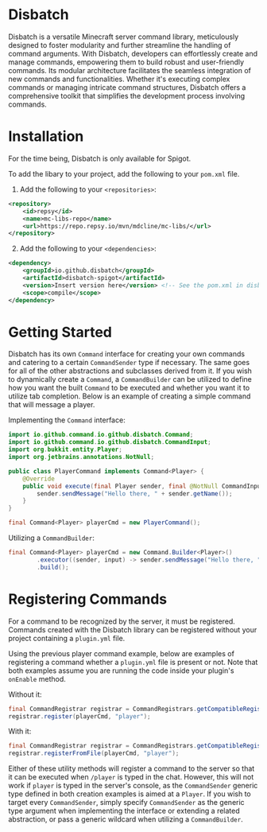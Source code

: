# Disbatch
Disbatch is a versatile Minecraft server command library, meticulously designed to foster modularity and further streamline the handling of command arguments. With Disbatch, developers can effortlessly create and manage commands, empowering them to build robust and user-friendly commands. Its modular architecture facilitates the seamless integration of new commands and functionalities. Whether it's executing complex commands or managing intricate command structures, Disbatch offers a comprehensive toolkit that simplifies the development process involving commands.

# Installation
For the time being, Disbatch is only available for Spigot.

To add the libary to your project, add the following to your `pom.xml` file.
1. Add the following to your `<repositories>`:
```xml
<repository>
    <id>repsy</id>
    <name>mc-libs-repo</name>
    <url>https://repo.repsy.io/mvn/mdcline/mc-libs/</url>
</repository>
```
2. Add the following to your `<dependencies>`:
```xml
<dependency>
    <groupId>io.github.disbatch</groupId>
    <artifactId>disbatch-spigot</artifactId>
    <version>Insert version here</version> <!-- See the pom.xml in disbatch-spigot for the latest version -->
    <scope>compile</scope>
</dependency>
```

# Getting Started
Disbatch has its own `Command` interface for creating your own commands and catering to a certain `CommandSender` type if necessary. The same goes for all of the other abstractions and subclasses derived from it. If you wish to dynamically create a `Command`, a `CommandBuilder` can be utilized to define how you want the built `Command` to be executed and whether you want it to utilize tab completion. Below is an example of creating a simple command that will message a player.

Implementing the `Command` interface:
```java
import io.github.command.io.github.disbatch.Command;
import io.github.command.io.github.disbatch.CommandInput;
import org.bukkit.entity.Player;
import org.jetbrains.annotations.NotNull;

public class PlayerCommand implements Command<Player> {
    @Override
    public void execute(final Player sender, final @NotNull CommandInput input) {
        sender.sendMessage("Hello there, " + sender.getName());
    }
}
```
```java
final Command<Player> playerCmd = new PlayerCommand();
```

Utilizing a `CommandBuilder`:
```java
final Command<Player> playerCmd = new Command.Builder<Player>()
        .executor((sender, input) -> sender.sendMessage("Hello there, " + sender.getName()))
        .build();
```

# Registering Commands
For a command to be recognized by the server, it must be registered. Commands created with the Disbatch library can be registered without your project containing a `plugin.yml` file.

Using the previous player command example, below are examples of registering a command whether a `plugin.yml` file is present or not. Note that both examples assume you are running the code inside your plugin's `onEnable` method.

Without it:
```java
final CommandRegistrar registrar = CommandRegistrars.getCompatibleRegistrar(this);
registrar.register(playerCmd, "player");
```

With it:
```java
final CommandRegistrar registrar = CommandRegistrars.getCompatibleRegistrar(this);
registrar.registerFromFile(playerCmd, "player");
```

Either of these utility methods will register a command to the server so that it can be executed when `/player` is typed in the chat. However, this will not work if `player` is typed in the server's console, as the `CommandSender` generic type defined in both creation examples is aimed at a `Player`. If you wish to target every `CommandSender`, simply specify `CommandSender` as the generic type argument when implementing the interface or extending a related abstraction, or pass a generic wildcard when utilizing a `CommandBuilder`.
